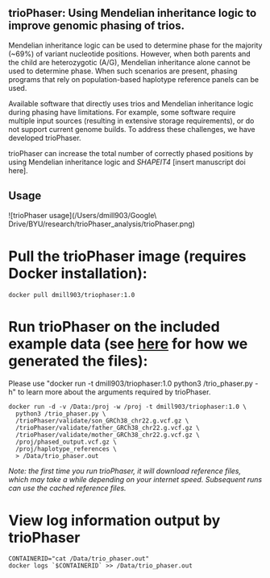 ## trioPhaser: Using Mendelian inheritance logic to improve genomic phasing of trios.
Mendelian inheritance logic can be used to determine phase for the majority 
(~69%) of variant nucleotide positions. However, when both parents and the 
child are heterozygotic (A/G), Mendelian inheritance alone cannot be used to
determine phase. When such scenarios are present, phasing programs that rely on
population-based haplotype reference panels can be used.

Available software that directly uses trios and Mendelian inheritance logic 
during phasing have limitations. For example, some software require multiple 
input sources (resulting in extensive storage requirements), or do not support 
current genome builds. To address these challenges, we have developed 
trioPhaser. 

trioPhaser can increase the total number of correctly phased positions by using
Mendelian inheritance logic and *SHAPEIT4* [insert manuscript doi here].

## Usage
![trioPhaser usage](/Users/dmill903/Google\ Drive/BYU/research/trioPhaser_analysis/trioPhaser.png)
# Pull the trioPhaser image (requires Docker installation):
```
docker pull dmill903/triophaser:1.0
```
# Run trioPhaser on the included example data (see [here](https://github.com/dmiller903/trioPhaser/blob/main/\validate/validate.pdf) for how we generated the files):
Please use "docker run -t dmill903/triophaser:1.0 python3 /trio_phaser.py -h" 
to learn more about the arguments required by trioPhaser.

```ignore
docker run -d -v /Data:/proj -w /proj -t dmill903/triophaser:1.0 \
  python3 /trio_phaser.py \
  /trioPhaser/validate/son_GRCh38_chr22.g.vcf.gz \
  /trioPhaser/validate/father_GRCh38_chr22.g.vcf.gz \
  /trioPhaser/validate/mother_GRCh38_chr22.g.vcf.gz \
  /proj/phased_output.vcf.gz \
  /proj/haplotype_references \
  > /Data/trio_phaser.out
```
*Note: the first time you run trioPhaser, it will download reference files, 
which may take a while depending on your internet speed. Subsequent runs can 
use the cached reference files.*

# View log information output by trioPhaser
```ignore
CONTAINERID="cat /Data/trio_phaser.out"
docker logs `$CONTAINERID` >> /Data/trio_phaser.out
```